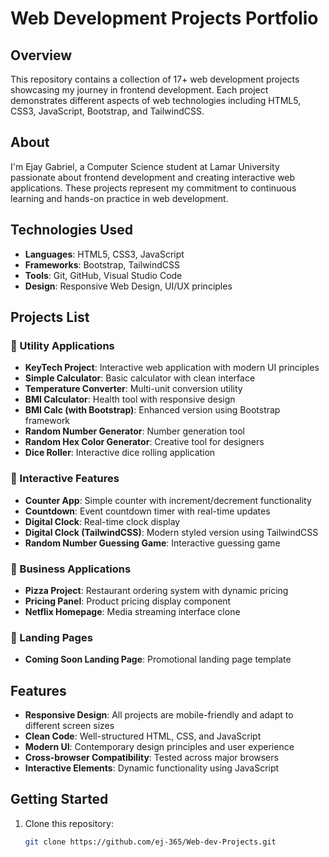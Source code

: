 # Web Development Projects Portfolio

## Overview
This repository contains a collection of 17+ web development projects showcasing my journey in frontend development. Each project demonstrates different aspects of web technologies including HTML5, CSS3, JavaScript, Bootstrap, and TailwindCSS.

## About
I'm Ejay Gabriel, a Computer Science student at Lamar University passionate about frontend development and creating interactive web applications. These projects represent my commitment to continuous learning and hands-on practice in web development.

## Technologies Used

- **Languages**: HTML5, CSS3, JavaScript
- **Frameworks**: Bootstrap, TailwindCSS
- **Tools**: Git, GitHub, Visual Studio Code
- **Design**: Responsive Web Design, UI/UX principles

## Projects List

### 🔧 Utility Applications
- **KeyTech Project**: Interactive web application with modern UI principles
- **Simple Calculator**: Basic calculator with clean interface
- **Temperature Converter**: Multi-unit conversion utility
- **BMI Calculator**: Health tool with responsive design
- **BMI Calc (with Bootstrap)**: Enhanced version using Bootstrap framework
- **Random Number Generator**: Number generation tool
- **Random Hex Color Generator**: Creative tool for designers
- **Dice Roller**: Interactive dice rolling application

### 🎯 Interactive Features
- **Counter App**: Simple counter with increment/decrement functionality
- **Countdown**: Event countdown timer with real-time updates
- **Digital Clock**: Real-time clock display
- **Digital Clock (TailwindCSS)**: Modern styled version using TailwindCSS
- **Random Number Guessing Game**: Interactive guessing game

### 🛒 Business Applications
- **Pizza Project**: Restaurant ordering system with dynamic pricing
- **Pricing Panel**: Product pricing display component
- **Netflix Homepage**: Media streaming interface clone

### 🚀 Landing Pages
- **Coming Soon Landing Page**: Promotional landing page template

## Features
- **Responsive Design**: All projects are mobile-friendly and adapt to different screen sizes
- **Clean Code**: Well-structured HTML, CSS, and JavaScript
- **Modern UI**: Contemporary design principles and user experience
- **Cross-browser Compatibility**: Tested across major browsers
- **Interactive Elements**: Dynamic functionality using JavaScript

## Getting Started
1. Clone this repository:
   ```bash
   git clone https://github.com/ej-365/Web-dev-Projects.git
